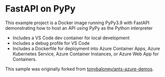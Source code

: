 # FastAPI on PyPy

This example project is a Docker image running PyPy3.9 with FastAPI demonstrating how to host an API
using PyPy as the Python interpreter

- Includes a VS Code dev container for local development
- Includes a debug profile for VS Code
- Includes a Dockerfile for deployment into Azure Container Apps, Azure Kubernetes Service, Azure Container Instances, or Azure Web App for Containers.

This sample was originally forked from [tonybaloney/ants-azure-demos](https://github.com/tonybaloney/ants-azure-demos#pypy--fastapi--azure-container-instances).

